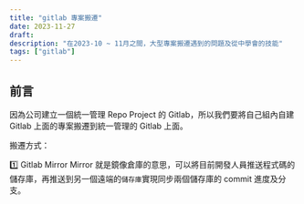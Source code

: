```yaml
---
title: "gitlab 專案搬遷"
date: 2023-11-27
draft: 
description: "在2023-10 ~ 11月之間，大型專案搬遷遇到的問題及從中學會的技能"
tags: ["gitlab"]
---
```


## 前言
因為公司建立一個統一管理 Repo Project 的 Gitlab，所以我們要將自己組內自建 Gitlab 上面的專案搬遷到統一管理的 Gitlab 上面。

搬遷方式：

1️⃣ Gitlab Mirror
Mirror 就是鏡像倉庫的意思，可以將目前開發人員推送程式碼的儲存庫，再推送到另一個遠端的`儲存庫`實現同步兩個儲存庫的 commit 進度及分支。